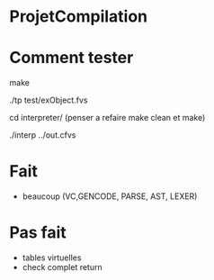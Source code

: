 # ProjetCompilation

# Comment tester

make

./tp test/exObject.fvs

cd interpreter/ (penser a refaire make clean et make)

./interp ../out.cfvs

# Fait

- beaucoup (VC,GENCODE, PARSE, AST, LEXER)

# Pas fait

- tables virtuelles
- check complet return
